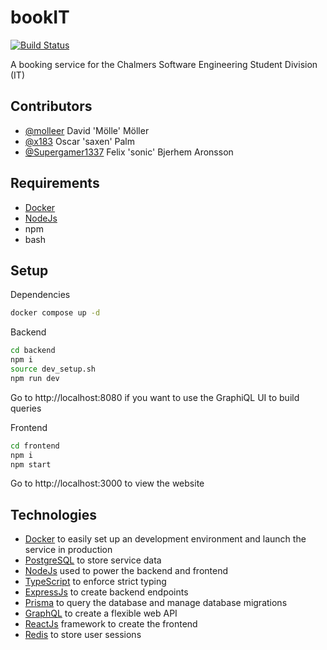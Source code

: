 # bookIT

[![Build Status](https://travis-ci.com/molleer/bookit.svg?token=ES9SJGmRYiEL9bzd8RLb&branch=main)](https://travis-ci.com/molleer/bookit)

A booking service for the Chalmers Software Engineering Student Division (IT)

## Contributors

- [@molleer](https://github.com/molleer/) David 'Mölle' Möller
- [@x183](https://github.com/x183/) Oscar 'saxen' Palm
- [@Supergamer1337](https://github.com/Supergamer1337/) Felix 'sonic' Bjerhem Aronsson

## Requirements

- [Docker](https://www.docker.com/)
- [NodeJs](https://nodejs.org/en/)
- npm
- bash

## Setup

Dependencies

```sh
docker compose up -d
```

Backend

```sh
cd backend
npm i
source dev_setup.sh
npm run dev
```

Go to http://localhost:8080 if you want to use the GraphiQL UI to build queries

Frontend

```sh
cd frontend
npm i
npm start
```

Go to http://localhost:3000 to view the website

## Technologies

- [Docker](https://www.docker.com/) to easily set up an development environment and launch the service in production
- [PostgreSQL](https://www.postgresql.org/) to store service data
- [NodeJs](https://nodejs.org/en/) used to power the backend and frontend
- [TypeScript](https://www.typescriptlang.org/) to enforce strict typing
- [ExpressJs](http://expressjs.com/) to create backend endpoints
- [Prisma](https://www.prisma.io/docs/) to query the database and manage database migrations
- [GraphQL](https://graphql.org/) to create a flexible web API
- [ReactJs](https://reactjs.org/) framework to create the frontend
- [Redis](https://redis.io/) to store user sessions
